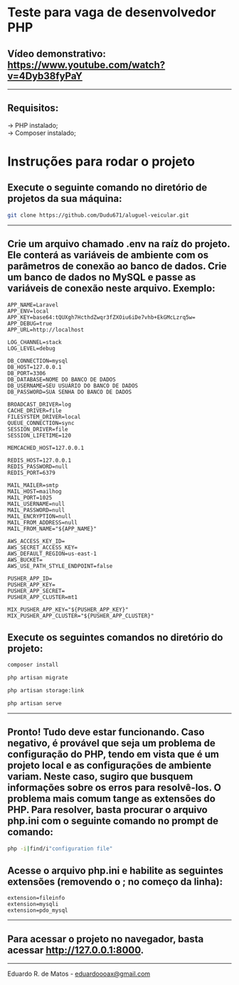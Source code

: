 # Teste para vaga de desenvolvedor PHP

## Vídeo demonstrativo: https://www.youtube.com/watch?v=4Dyb38fyPaY

<hr/>

## Requisitos:
-> PHP instalado;  
-> Composer instalado;

# Instruções para rodar o projeto

## Execute o seguinte comando no diretório de projetos da sua máquina:

```sh
git clone https://github.com/Dudu671/aluguel-veicular.git
```

<hr/>

## Crie um arquivo chamado .env na raíz do projeto. Ele conterá as variáveis de ambiente com os parâmetros de conexão ao banco de dados. Crie um banco de dados no MySQL e passe as variáveis de conexão neste arquivo. Exemplo:
```
APP_NAME=Laravel
APP_ENV=local
APP_KEY=base64:tQUXgh7HcthdZwqr3fZXOiu6iDe7vhb+EkGMcLzrq5w=
APP_DEBUG=true
APP_URL=http://localhost

LOG_CHANNEL=stack
LOG_LEVEL=debug

DB_CONNECTION=mysql
DB_HOST=127.0.0.1
DB_PORT=3306
DB_DATABASE=NOME DO BANCO DE DADOS
DB_USERNAME=SEU USUÁRIO DO BANCO DE DADOS
DB_PASSWORD=SUA SENHA DO BANCO DE DADOS

BROADCAST_DRIVER=log
CACHE_DRIVER=file
FILESYSTEM_DRIVER=local
QUEUE_CONNECTION=sync
SESSION_DRIVER=file
SESSION_LIFETIME=120

MEMCACHED_HOST=127.0.0.1

REDIS_HOST=127.0.0.1
REDIS_PASSWORD=null
REDIS_PORT=6379

MAIL_MAILER=smtp
MAIL_HOST=mailhog
MAIL_PORT=1025
MAIL_USERNAME=null
MAIL_PASSWORD=null
MAIL_ENCRYPTION=null
MAIL_FROM_ADDRESS=null
MAIL_FROM_NAME="${APP_NAME}"

AWS_ACCESS_KEY_ID=
AWS_SECRET_ACCESS_KEY=
AWS_DEFAULT_REGION=us-east-1
AWS_BUCKET=
AWS_USE_PATH_STYLE_ENDPOINT=false

PUSHER_APP_ID=
PUSHER_APP_KEY=
PUSHER_APP_SECRET=
PUSHER_APP_CLUSTER=mt1

MIX_PUSHER_APP_KEY="${PUSHER_APP_KEY}"
MIX_PUSHER_APP_CLUSTER="${PUSHER_APP_CLUSTER}"

```

## Execute os seguintes comandos no diretório do projeto:
```sh
composer install
```
```sh
php artisan migrate
```
```sh
php artisan storage:link
```
```sh
php artisan serve
```

<hr/>

## Pronto! Tudo deve estar funcionando. Caso negativo, é provável que seja um problema de configuração do PHP, tendo em vista que é um projeto local e as configurações de ambiente variam. Neste caso, sugiro que busquem informações sobre os erros para resolvê-los. O problema mais comum tange as extensões do PHP. Para resolver, basta procurar o arquivo php.ini com o seguinte comando no prompt de comando:
```sh
php -i|find/i"configuration file"
```
## Acesse o arquivo php.ini e habilite as seguintes extensões (removendo o ; no começo da linha):
```
extension=fileinfo
extension=mysqli
extension=pdo_mysql
```

<hr/>

## Para acessar o projeto no navegador, basta acessar http://127.0.0.1:8000.

<hr/>

Eduardo R. de Matos - eduardoooax@gmail.com
